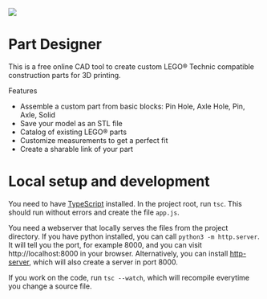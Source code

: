 ![](https://i.imgur.com/L7moBQT.png)

# Part Designer

This is a free online CAD tool to create custom LEGO® Technic compatible construction parts for 3D printing.

Features
- Assemble a custom part from basic blocks: Pin Hole, Axle Hole, Pin, Axle, Solid
- Save your model as an STL file
- Catalog of existing LEGO® parts
- Customize measurements to get a perfect fit
- Create a sharable link of your part

# Local setup and development

You need to have [TypeScript](https://www.typescriptlang.org/) installed.
In the project root, run `tsc`.
This should run without errors and create the file `app.js`.

You need a webserver that locally serves the files from the project directory.
If you have python installed, you can call `python3 -m http.server`.
It will tell you the port, for example 8000, and you can visit http://localhost:8000 in your browser.
Alternatively, you can install [http-server](https://www.npmjs.com/package/http-server), which will also create a server in port 8000.

If you work on the code, run `tsc --watch`, which will recompile everytime you change a source file.
